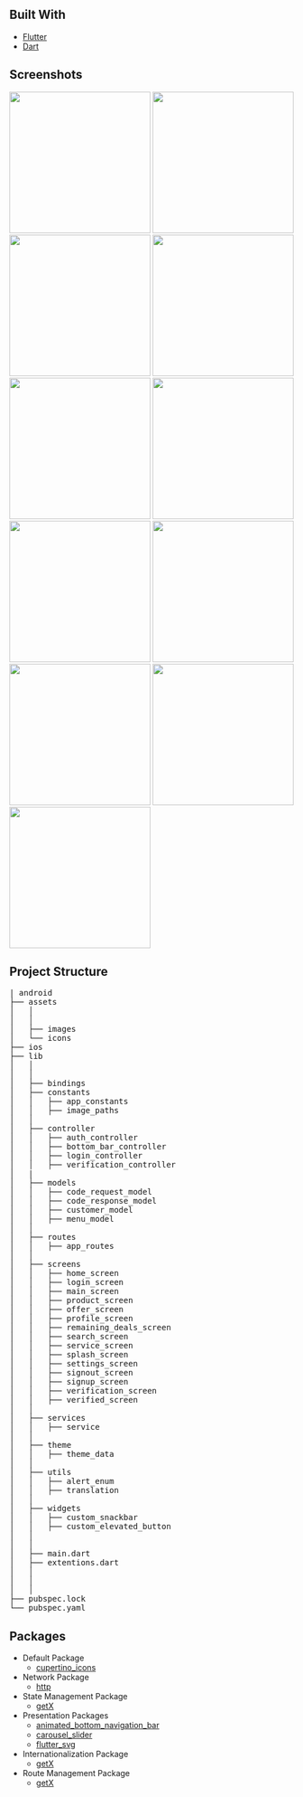 


<div id="built-with"></div>

## Built With

* [Flutter](https://flutter.dev/)
* [Dart](https://dart.dev/)


<div id="screenshots"></div>

## Screenshots

<p float="left">
  <img src="https://user-images.githubusercontent.com/35145117/177389553-6d272d47-348a-414f-8527-ef59e951da50.jpeg" width="250" />
   <img src="https://user-images.githubusercontent.com/35145117/177389521-78348616-0264-42bf-bc82-2a9f268053a6.jpeg" width="250" />
   <img src="https://user-images.githubusercontent.com/35145117/177389522-d751cc79-9e2b-46bc-91c5-1fc78c54623e.jpeg" width="250" />
   <img src="https://user-images.githubusercontent.com/35145117/177389523-457ad507-c175-489a-ad49-ed2da6869e2b.jpeg" width="250" />
   
   <img src="https://user-images.githubusercontent.com/35145117/177389533-98411378-93a7-4436-a8ec-395f4829259d.jpeg" width="250" />
   <img src="https://user-images.githubusercontent.com/35145117/177389534-efbb6f27-cf61-4f73-bf7d-7345766df864.jpeg" width="250" />
   <img src="https://user-images.githubusercontent.com/35145117/177389539-95e33dbd-4d2a-4507-b572-2e12d2def3ec.jpeg" width="250" />
   <img src="https://user-images.githubusercontent.com/35145117/177389542-84eebf97-1182-403f-aa44-22d890b60d68.jpeg" width="250" />
   
   <img src="https://user-images.githubusercontent.com/35145117/177389543-bb150140-8061-4421-99f0-c0379e24a4b5.jpeg" width="250" />
   <img src="https://user-images.githubusercontent.com/35145117/177389544-f1d4279d-9ace-4b43-ab9a-cd4ee13ff921.jpeg" width="250" />
   <img src="https://user-images.githubusercontent.com/35145117/177389550-c0129e92-1ca3-45f8-b5ed-915d4fdcf3ca.jpeg" width="250" />
  

</p>


<div id="project-structure"></div>

## Project Structure

<pre>
| android
├── assets
│   │ 
│   │ 
│   ├── images
│   └── icons
├── ios
├── lib
│   │ 
│   │ 
│   ├── bindings
│   ├── constants
│   │   ├── app_constants
│   │   ├── image_paths
│   │ 
│   ├── controller
│   │   ├── auth_controller
│   │   ├── bottom_bar_controller
│   │   ├── login_controller
│   │   ├── verification_controller
│   |
│   ├── models
│   │   ├── code_request_model
│   │   ├── code_response_model
│   │   ├── customer_model
│   │   ├── menu_model
│   │ 
│   ├── routes
│   │   ├── app_routes
│   │ 
│   ├── screens
│   │   ├── home_screen
│   │   ├── login_screen
│   │   ├── main_screen
│   │   ├── product_screen
│   │   ├── offer_screen
│   │   ├── profile_screen
│   │   ├── remaining_deals_screen
│   │   ├── search_screen
│   │   ├── service_screen
│   │   ├── splash_screen
│   │   ├── settings_screen
│   │   ├── signout_screen
│   │   ├── signup_screen
│   │   ├── verification_screen
│   │   ├── verified_screen
│   │ 
│   ├── services
│   │   ├── service
│   │ 
│   ├── theme
│   │   ├── theme_data
│   │ 
│   ├── utils
│   │   ├── alert_enum
│   │   ├── translation
│   │ 
│   ├── widgets
│   │   ├── custom_snackbar
│   │   ├── custom_elevated_button
│   │ 
│   │ 
│   ├── main.dart
│   ├── extentions.dart
│   │ 
│   │ 
│   │ 
├── pubspec.lock
└── pubspec.yaml
</pre>

<div id="packages"></div>

## Packages

* Default Package
  * [cupertino_icons](https://pub.dev/packages/cupertino_icons/)
* Network Package
  * [http](https://pub.dev/packages/http/)
* State Management Package
  * [getX](https://pub.dev/packages/get/)
* Presentation Packages
  * [animated_bottom_navigation_bar](https://pub.dev/packages/animated_bottom_navigation_bar)
  * [carousel_slider](https://pub.dev/packages/carousel_slider)
  * [flutter_svg](https://pub.dev/packages/flutter_svg)
* Internationalization Package
  * [getX](https://pub.dev/packages/get)
* Route Management Package
  * [getX](https://pub.dev/packages/get)










